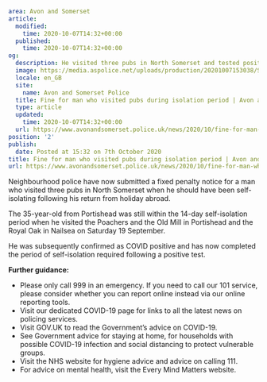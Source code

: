 ```yaml
area: Avon and Somerset
article:
  modified:
    time: 2020-10-07T14:32+00:00
  published:
    time: 2020-10-07T14:32+00:00
og:
  description: He visited three pubs in North Somerset and tested positive for COVID soon afterwards&#8230;
  image: https://media.aspolice.net/uploads/production/20201007153038/Self-Isolation-failure-fine-up-to-10k_web.jpg
  locale: en_GB
  site:
    name: Avon and Somerset Police
  title: Fine for man who visited pubs during isolation period | Avon and Somerset Police
  type: article
  updated:
    time: 2020-10-07T14:32+00:00
  url: https://www.avonandsomerset.police.uk/news/2020/10/fine-for-man-who-visited-pubs-during-isolation-period/
position: '2'
publish:
  date: Posted at 15:32 on 7th October 2020
title: Fine for man who visited pubs during isolation period | Avon and Somerset Police
url: https://www.avonandsomerset.police.uk/news/2020/10/fine-for-man-who-visited-pubs-during-isolation-period/
```

Neighbourhood police have now submitted a fixed penalty notice for a man who visited three pubs in North Somerset when he should have been self-isolating following his return from holiday abroad.

The 35-year-old from Portishead was still within the 14-day self-isolation period when he visited the Poachers and the Old Mill in Portishead and the Royal Oak in Nailsea on Saturday 19 September.

He was subsequently confirmed as COVID positive and has now completed the period of self-isolation required following a positive test.

**Further guidance:**

 * Please only call 999 in an emergency. If you need to call our 101 service, please consider whether you can report online instead via our online reporting tools.
 * Visit our dedicated COVID-19 page for links to all the latest news on policing services.
 * Visit GOV.UK to read the Government’s advice on COVID-19.
 * See Government advice for staying at home, for households with possible COVID-19 infection and social distancing to protect vulnerable groups.
 * Visit the NHS website for hygiene advice and advice on calling 111.
 * For advice on mental health, visit the Every Mind Matters website.
